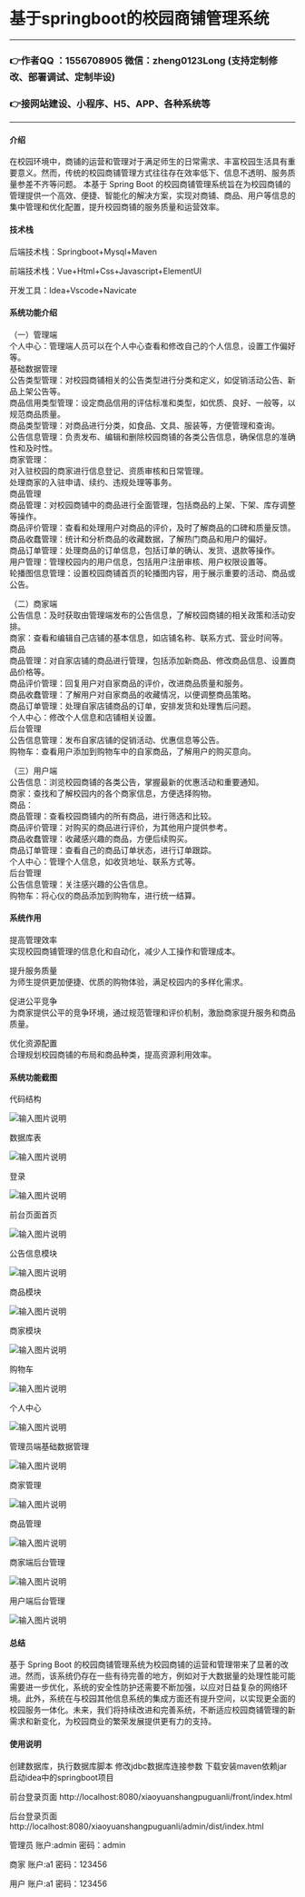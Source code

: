 # 基于springboot的校园商铺管理系统

---
### 👉作者QQ ：1556708905 微信：zheng0123Long (支持定制修改、部署调试、定制毕设)

### 👉接网站建设、小程序、H5、APP、各种系统等

---

#### 介绍

在校园环境中，商铺的运营和管理对于满足师生的日常需求、丰富校园生活具有重要意义。然而，传统的校园商铺管理方式往往存在效率低下、信息不透明、服务质量参差不齐等问题。
本基于 Spring Boot 的校园商铺管理系统旨在为校园商铺的管理提供一个高效、便捷、智能化的解决方案，实现对商铺、商品、用户等信息的集中管理和优化配置，提升校园商铺的服务质量和运营效率。

#### 技术栈

后端技术栈：Springboot+Mysql+Maven

前端技术栈：Vue+Html+Css+Javascript+ElementUI

开发工具：Idea+Vscode+Navicate

#### 系统功能介绍

（一）管理端  
个人中心：管理端人员可以在个人中心查看和修改自己的个人信息，设置工作偏好等。  
基础数据管理  
公告类型管理：对校园商铺相关的公告类型进行分类和定义，如促销活动公告、新品上架公告等。  
商品信用类型管理：设定商品信用的评估标准和类型，如优质、良好、一般等，以规范商品质量。  
商品类型管理：对商品进行分类，如食品、文具、服装等，方便管理和查询。  
公告信息管理：负责发布、编辑和删除校园商铺的各类公告信息，确保信息的准确性和及时性。  
商家管理：  
对入驻校园的商家进行信息登记、资质审核和日常管理。  
处理商家的入驻申请、续约、违规处理等事务。  
商品管理  
商品管理：对校园商铺中的商品进行全面管理，包括商品的上架、下架、库存调整等操作。  
商品评价管理：查看和处理用户对商品的评价，及时了解商品的口碑和质量反馈。  
商品收蠢管理：统计和分析商品的收藏数据，了解热门商品和用户的偏好。  
商品订单管理：处理商品的订单信息，包括订单的确认、发货、退款等操作。  
用户管理：管理校园内的用户信息，包括用户注册审核、用户权限设置等。  
轮播图信息管理：设置校园商铺首页的轮播图内容，用于展示重要的活动、商品或公告。  

（二）商家端  
公告信息：及时获取由管理端发布的公告信息，了解校园商铺的相关政策和活动安排。    
商家：查看和编辑自己店铺的基本信息，如店铺名称、联系方式、营业时间等。  
商品  
商品管理：对自家店铺的商品进行管理，包括添加新商品、修改商品信息、设置商品价格等。  
商品评价管理：回复用户对自家商品的评价，改进商品质量和服务。  
商品收蠢管理：了解用户对自家商品的收藏情况，以便调整商品策略。  
商品订单管理：处理自家店铺商品的订单，安排发货和处理售后问题。  
个人中心：修改个人信息和店铺相关设置。  
后台管理  
公告信息管理：发布自家店铺的促销活动、优惠信息等公告。  
购物车：查看用户添加到购物车中的自家商品，了解用户的购买意向。  

（三）用户端  
公告信息：浏览校园商铺的各类公告，掌握最新的优惠活动和重要通知。  
商家：查找和了解校园内的各个商家信息，方便选择购物。  
商品：  
商品管理：查看校园商铺内的所有商品，进行筛选和比较。  
商品评价管理：对购买的商品进行评价，为其他用户提供参考。  
商品收蠢管理：收藏感兴趣的商品，方便后续购买。  
商品订单管理：查看自己的商品订单状态，进行订单跟踪。  
个人中心：管理个人信息，如收货地址、联系方式等。  
后台管理  
公告信息管理：关注感兴趣的公告信息。  
购物车：将心仪的商品添加到购物车，进行统一结算。  

#### 系统作用

提高管理效率  
实现校园商铺管理的信息化和自动化，减少人工操作和管理成本。  

提升服务质量  
为师生提供更加便捷、优质的购物体验，满足校园内的多样化需求。  

促进公平竞争  
为商家提供公平的竞争环境，通过规范管理和评价机制，激励商家提升服务和商品质量。  

优化资源配置  
合理规划校园商铺的布局和商品种类，提高资源利用效率。  

#### 系统功能截图

代码结构

![输入图片说明](images/dbad4c413bf287c1c4449117f8f8bee.png)

数据库表

![输入图片说明](images/fb7065913733ab4b59b3a289e7e2f86.png)

登录

![输入图片说明](images/8c5f09b4a9f67177f8d5826cc263f63.png)

前台页面首页

![输入图片说明](images/1205c585c3abcf9f0d177bb32ef706d.png)

公告信息模块

![输入图片说明](images/438571081984c14683da64d6406b9e5.png)

商品模块

![输入图片说明](images/e124b513eeb243665d6c78a781feb48.png)

商家模块

![输入图片说明](images/5e01c01c14e082ddf6654768a7c8ca2.png)

购物车

![输入图片说明](images/13ae3b2cb3696d82b390cc49c567d04.png)

个人中心

![输入图片说明](images/e3e40536670c526b5c765dab6736a27.png)

管理员端基础数据管理

![输入图片说明](images/ecefa38fb22d707b2ff3569654ccd90.png)

商家管理

![输入图片说明](images/fe86062821e26ee0c06d3050bd18a62.png)

商品管理

![输入图片说明](images/ea44dda3ed7e43c776ece9f93ee5504.png)

商家端后台管理

![输入图片说明](images/dd62490410f7be719a8c49b8dbebca6.png)

用户端后台管理

![输入图片说明](images/80a7cccda9288766c65ddce5cee1429.png)

#### 总结

基于 Spring Boot 的校园商铺管理系统为校园商铺的运营和管理带来了显著的改进。然而，该系统仍存在一些有待完善的地方，例如对于大数据量的处理性能可能需要进一步优化，系统的安全性防护还需要不断加强，以应对日益复杂的网络环境。此外，系统在与校园其他信息系统的集成方面还有提升空间，以实现更全面的校园服务一体化。未来，我们将持续改进和完善系统，不断适应校园商铺管理的新需求和新变化，为校园商业的繁荣发展提供更有力的支持。

#### 使用说明

创建数据库，执行数据库脚本 修改jdbc数据库连接参数 下载安装maven依赖jar 启动idea中的springboot项目

前台登录页面
http://localhost:8080/xiaoyuanshangpuguanli/front/index.html

后台登录页面
http://localhost:8080/xiaoyuanshangpuguanli/admin/dist/index.html

管理员				账户:admin 		密码：admin

商家				账户:a1 		密码：123456

用户				账户:a1 		密码：123456